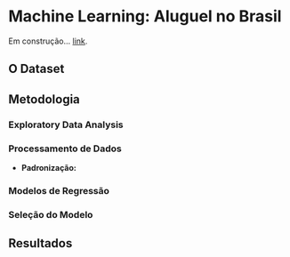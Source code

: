 <!DOCTYPE html>
<html>
		
<body>

<h1>Machine Learning: Aluguel no Brasil</h1>
Em construção... <a href="https://www.kaggle.com/datasets/rubenssjr/brasilian-houses-to-rent">link</a>.<br>

<h2>O Dataset</h2>


<h2>Metodologia</h2>


<h3>Exploratory Data Analysis</h3>


<h3>Processamento de Dados</h3>

<ul>
	<li><b>Padronização:</b> </li>
</ul>

<h3>Modelos de Regressão</h3>


<h3>Seleção do Modelo</h3>


<h2>Resultados</h2>
<p></p><br>



</body>
</html>
